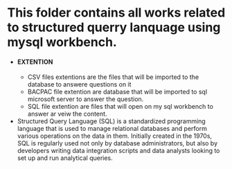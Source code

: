 # This folder contains all works related to structured querry lanquage using mysql workbench.
- #### EXTENTION
  - CSV files extentions are the files that will be imported to the database to answere questions on it
  - BACPAC file extention are database that will be imported to sql microsoft server to answer the question.
  - SQL file extention are files that will open on my sql workbench to answer ar veiw the content.
- Structured Query Language (SQL) is a standardized programming language that is used to manage
relational databases and perform various operations on the data in them. Initially created in the 1970s,
SQL is regularly used not only by database administrators, but also by developers writing data integration scripts
and data analysts looking to set up and run analytical queries. 

